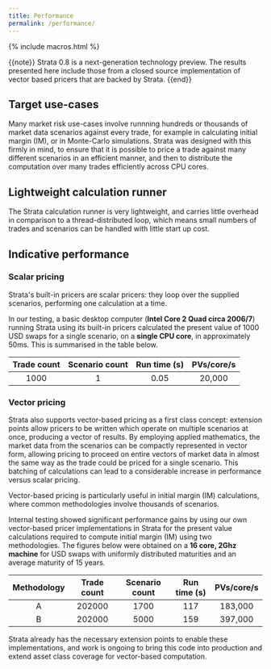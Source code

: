 ```yaml
---
title: Performance
permalink: /performance/
---
```


{% include macros.html %}

{{note}} Strata 0.8 is a next-generation technology preview.
The results presented here include those from a closed source implementation of vector based pricers that are backed by Strata. {{end}}


## Target use-cases

Many market risk use-cases involve runnning hundreds or thousands of market data scenarios against every trade,
for example in calculating initial margin (IM), or in Monte-Carlo simulations.
Strata was designed with this firmly in mind, to ensure that it is possible to price a trade against many different
scenarios in an efficient manner, and then to distribute the computation over many trades efficiently across CPU cores.


## Lightweight calculation runner

The Strata calculation runner is very lightweight, and carries little overhead in comparison to a thread-distributed
loop, which means small numbers of trades and scenarios can be handled with little start up cost.

## Indicative performance

### Scalar pricing

Strata's built-in pricers are scalar pricers: they loop over the supplied scenarios, performing one calculation at a time.

In our testing, a basic desktop computer (**Intel Core 2 Quad circa 2006/7**) running Strata using its built-in pricers
calculated the present value of 1000 USD swaps for a single scenario, on a **single CPU core**, in approximately 50ms.
This is summarised in the table below.

| Trade count |  Scenario count |  Run time (s) | PVs/core/s |
|:-----------:|:---------------:|:-------------:|:----------:|
| 1000        |              1  |     0.05      |   20,000   |


### Vector pricing

Strata also supports vector-based pricing as a first class concept: extension points allow pricers to be written which
operate on multiple scenarios at once, producing a vector of results. By employing applied mathematics, the market data
from the scenarios can be compactly represented in vector form, allowing pricing to proceed on entire vectors of
market data in almost the same way as the trade could be priced for a single scenario.
This batching of calculations can lead to a considerable increase in performance versus scalar pricing.

Vector-based pricing is particularly useful in initial margin (IM) calculations, where common methodologies involve thousands of scenarios.

Internal testing showed significant performance gains by using our own vector-based pricer implementations in Strata
for the present value calculations required to compute initial margin (IM) using two methodologies.
The figures below were obtained on a **16 core, 2Ghz machine** for USD swaps with uniformly distributed
maturities and an average maturity of 15 years.

|  Methodology  | Trade count |  Scenario count |  Run time (s) | PVs/core/s |
|:-------------:|:-----------:|:---------------:|:-------------:|:----------:|
| A             |   202000    |           1700  |     117       |   183,000  |
| B             |   202000    |           5000  |     159       |   397,000  |

Strata already has the necessary extension points to enable these implementations, and work is ongoing to bring
this code into production and extend asset class coverage for vector-based computation.
